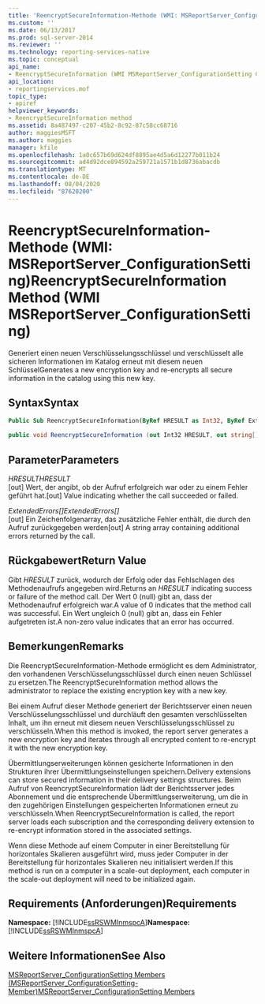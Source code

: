 ```yaml
---
title: 'ReencryptSecureInformation-Methode (WMI: MSReportServer_ConfigurationSetting) | Microsoft-Dokumentation'
ms.custom: ''
ms.date: 06/13/2017
ms.prod: sql-server-2014
ms.reviewer: ''
ms.technology: reporting-services-native
ms.topic: conceptual
api_name:
- ReencryptSecureInformation (WMI MSReportServer_ConfigurationSetting Class)
api_location:
- reportingservices.mof
topic_type:
- apiref
helpviewer_keywords:
- ReencryptSecureInformation method
ms.assetid: 8a487497-c207-45b2-8c92-87c58cc68716
author: maggiesMSFT
ms.author: maggies
manager: kfile
ms.openlocfilehash: 1a0c657b69d624df8895ae4d5a6d12277b011b24
ms.sourcegitcommit: ad4d92dce894592a259721a1571b1d8736abacdb
ms.translationtype: MT
ms.contentlocale: de-DE
ms.lasthandoff: 08/04/2020
ms.locfileid: "87620200"
---
```

# <a name="reencryptsecureinformation-method-wmi-msreportserver_configurationsetting"></a><span data-ttu-id="d2bed-102">ReencryptSecureInformation-Methode (WMI: MSReportServer_ConfigurationSetting)</span><span class="sxs-lookup"><span data-stu-id="d2bed-102">ReencryptSecureInformation Method (WMI MSReportServer_ConfigurationSetting)</span></span>
  <span data-ttu-id="d2bed-103">Generiert einen neuen Verschlüsselungsschlüssel und verschlüsselt alle sicheren Informationen im Katalog erneut mit diesem neuen Schlüssel</span><span class="sxs-lookup"><span data-stu-id="d2bed-103">Generates a new encryption key and re-encrypts all secure information in the catalog using this new key.</span></span>  
  
## <a name="syntax"></a><span data-ttu-id="d2bed-104">Syntax</span><span class="sxs-lookup"><span data-stu-id="d2bed-104">Syntax</span></span>  
  
```vb  
Public Sub ReencryptSecureInformation(ByRef HRESULT as Int32, ByRef ExtendedErrors() As String)  
```  
  
```csharp  
public void ReencryptSecureInformation (out Int32 HRESULT, out string[] ExtendedErrors);  
```  
  
## <a name="parameters"></a><span data-ttu-id="d2bed-105">Parameter</span><span class="sxs-lookup"><span data-stu-id="d2bed-105">Parameters</span></span>  
 <span data-ttu-id="d2bed-106">*HRESULT*</span><span class="sxs-lookup"><span data-stu-id="d2bed-106">*HRESULT*</span></span>  
 <span data-ttu-id="d2bed-107">[out] Wert, der angibt, ob der Aufruf erfolgreich war oder zu einem Fehler geführt hat.</span><span class="sxs-lookup"><span data-stu-id="d2bed-107">[out] Value indicating whether the call succeeded or failed.</span></span>  
  
 <span data-ttu-id="d2bed-108">*ExtendedErrors[]*</span><span class="sxs-lookup"><span data-stu-id="d2bed-108">*ExtendedErrors[]*</span></span>  
 <span data-ttu-id="d2bed-109">[out] Ein Zeichenfolgenarray, das zusätzliche Fehler enthält, die durch den Aufruf zurückgegeben werden</span><span class="sxs-lookup"><span data-stu-id="d2bed-109">[out] A string array containing additional errors returned by the call.</span></span>  
  
## <a name="return-value"></a><span data-ttu-id="d2bed-110">Rückgabewert</span><span class="sxs-lookup"><span data-stu-id="d2bed-110">Return Value</span></span>  
 <span data-ttu-id="d2bed-111">Gibt *HRESULT* zurück, wodurch der Erfolg oder das Fehlschlagen des Methodenaufrufs angegeben wird.</span><span class="sxs-lookup"><span data-stu-id="d2bed-111">Returns an *HRESULT* indicating success or failure of the method call.</span></span> <span data-ttu-id="d2bed-112">Der Wert 0 (null) gibt an, dass der Methodenaufruf erfolgreich war.</span><span class="sxs-lookup"><span data-stu-id="d2bed-112">A value of 0 indicates that the method call was successful.</span></span> <span data-ttu-id="d2bed-113">Ein Wert ungleich 0 (null) gibt an, dass ein Fehler aufgetreten ist.</span><span class="sxs-lookup"><span data-stu-id="d2bed-113">A non-zero value indicates that an error has occurred.</span></span>  
  
## <a name="remarks"></a><span data-ttu-id="d2bed-114">Bemerkungen</span><span class="sxs-lookup"><span data-stu-id="d2bed-114">Remarks</span></span>  
 <span data-ttu-id="d2bed-115">Die ReencryptSecureInformation-Methode ermöglicht es dem Administrator, den vorhandenen Verschlüsselungsschlüssel durch einen neuen Schlüssel zu ersetzen.</span><span class="sxs-lookup"><span data-stu-id="d2bed-115">The ReencryptSecureInformation method allows the administrator to replace the existing encryption key with a new key.</span></span>  
  
 <span data-ttu-id="d2bed-116">Bei einem Aufruf dieser Methode generiert der Berichtsserver einen neuen Verschlüsselungsschlüssel und durchläuft den gesamten verschlüsselten Inhalt, um ihn erneut mit diesem neuen Verschlüsselungsschlüssel zu verschlüsseln.</span><span class="sxs-lookup"><span data-stu-id="d2bed-116">When this method is invoked, the report server generates a new encryption key and iterates through all encrypted content to re-encrypt it with the new encryption key.</span></span>  
  
 <span data-ttu-id="d2bed-117">Übermittlungserweiterungen können gesicherte Informationen in den Strukturen ihrer Übermittlungseinstellungen speichern.</span><span class="sxs-lookup"><span data-stu-id="d2bed-117">Delivery extensions can store secured information in their delivery settings structures.</span></span> <span data-ttu-id="d2bed-118">Beim Aufruf von ReencryptSecureInformation lädt der Berichtsserver jedes Abonnement und die entsprechende Übermittlungserweiterung, um die in den zugehörigen Einstellungen gespeicherten Informationen erneut zu verschlüsseln.</span><span class="sxs-lookup"><span data-stu-id="d2bed-118">When ReencryptSecureInformation is called, the report server loads each subscription and the corresponding delivery extension to re-encrypt information stored in the associated settings.</span></span>  
  
 <span data-ttu-id="d2bed-119">Wenn diese Methode auf einem Computer in einer Bereitstellung für horizontales Skalieren ausgeführt wird, muss jeder Computer in der Bereitstellung für horizontales Skalieren neu initialisiert werden.</span><span class="sxs-lookup"><span data-stu-id="d2bed-119">If this method is run on a computer in a scale-out deployment, each computer in the scale-out deployment will need to be initialized again.</span></span>  
  
## <a name="requirements"></a><span data-ttu-id="d2bed-120">Requirements (Anforderungen)</span><span class="sxs-lookup"><span data-stu-id="d2bed-120">Requirements</span></span>  
 <span data-ttu-id="d2bed-121">**Namespace:** [!INCLUDE[ssRSWMInmspcA](../../includes/ssrswminmspca-md.md)]</span><span class="sxs-lookup"><span data-stu-id="d2bed-121">**Namespace:** [!INCLUDE[ssRSWMInmspcA](../../includes/ssrswminmspca-md.md)]</span></span>  
  
## <a name="see-also"></a><span data-ttu-id="d2bed-122">Weitere Informationen</span><span class="sxs-lookup"><span data-stu-id="d2bed-122">See Also</span></span>  
 [<span data-ttu-id="d2bed-123">MSReportServer_ConfigurationSetting Members (MSReportServer_ConfigurationSetting-Member)</span><span class="sxs-lookup"><span data-stu-id="d2bed-123">MSReportServer_ConfigurationSetting Members</span></span>](msreportserver-configurationsetting-members.md)  
  
  
